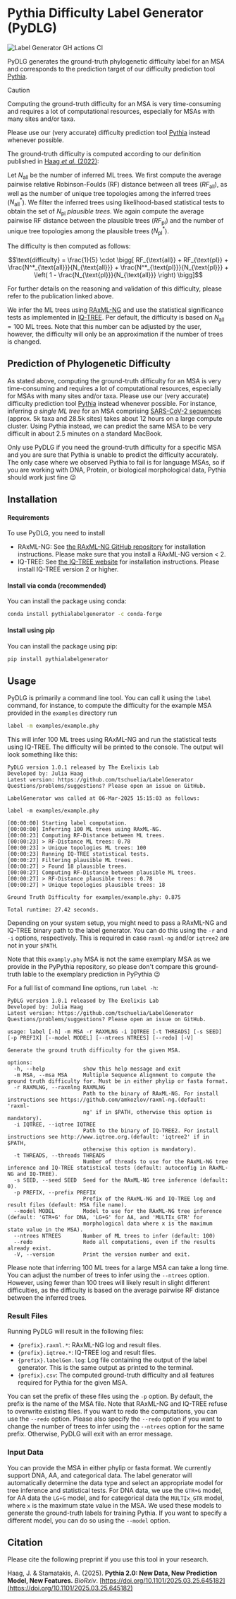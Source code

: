 # Pythia Difficulty Label Generator (PyDLG)

![Label Generator GH actions CI](https://github.com/tschuelia/PythiaLabelGenerator/actions/workflows/test-label-generator.yml/badge.svg)

PyDLG generates the ground-truth phylogenetic difficulty label for an MSA and
corresponds to the prediction target of our difficulty prediction tool [Pythia](https://github.com/tschuelia/PyPythia).

> [!CAUTION]
> Computing the ground-truth difficulty for an MSA is very time-consuming and requires a lot of computational resources,
> especially for MSAs with many sites and/or taxa.
>
> Please use our (very accurate) difficulty prediction tool [Pythia](https://github.com/tschuelia/PyPythia) instead
> whenever possible.

The ground-truth difficulty is computed according to our definition published in [Haag _et
al._ (2022)](https://doi.org/10.1093/molbev/msac254):

Let $`N_{\text{all}}`$ be the number of inferred ML trees.
We first compute the average pairwise relative Robinson-Foulds (RF) distance between all trees ($`RF_{\text{all}}`$), as
well as the number of unique tree topologies among the inferred trees ($`N^*_{\text{all}}`$).
We filter the inferred trees using likelihood-based statistical tests to obtain the set of $`N_{\text{pl}}`$ _plausible
trees_.
We again compute the average pairwise RF distance between the plausible trees ($`RF_{\text{pl}}`$) and the number of
unique tree topologies among the plausible trees ($`N^*_{\text{pl}}`$).

The difficulty is then computed as follows:

```math
\text{difficulty} = \frac{1}{5} \cdot \bigg[ RF_{\text{all}} + RF_{\text{pl}}
+ \frac{N^*_{\text{all}}}{N_{\text{all}}} + \frac{N^*_{\text{pl}}}{N_{\text{pl}}}
+ \left( 1 - \frac{N_{\text{pl}}}{N_{\text{all}}} \right) \bigg]
```

For further details on the reasoning and validation of this difficulty, please refer to the publication linked above.

We infer the ML trees using [RAxML-NG](https://github.com/amkozlov/raxml-ng) and use the statistical significance tests
as implemented in [IQ-TREE](http://www.iqtree.org).
Per default, the difficulty is based on $`N_{\text{all}}=100`$ ML trees.
Note that this number can be adjusted by the user, however, the difficulty will only be an approximation if the number
of trees is changed.

## Prediction of Phylogenetic Difficulty

As stated above, computing the ground-truth difficulty for an MSA is very time-consuming and requires a lot of
computational resources, especially for MSAs with many sites and/or taxa.
Please use our (very accurate) difficulty prediction tool [Pythia](https://github.com/tschuelia/PyPythia) instead
whenever possible.
For instance, inferring _a single ML tree_ for an MSA
comprising [SARS-CoV-2 sequences](https://doi.org/10.1093/molbev/msaa314) (approx. 5k taxa and 28.5k sites) takes about
12 hours on a large compute cluster. Using Pythia instead, we can predict the same MSA to be very difficult in about 2.5
minutes on a standard MacBook.

Only use PyDLG if you need the ground-truth difficulty for a specific MSA and you are sure that Pythia is unable to
predict the difficulty accurately.
The only case where we observed Pythia to fail is for language MSAs, so if you are working with DNA, Protein, or
biological morphological data, Pythia should work just fine 😉

## Installation

#### Requirements

To use PyDLG, you need to install

- RAxML-NG: See [the RAxML-NG GitHub repository](https://github.com/amkozlov/raxml-ng) for installation instructions.
  Please make sure that you install a RAxML-NG version < 2.
- IQ-TREE: See [the IQ-TREE website](http://www.iqtree.org) for installation instructions. Please install IQ-TREE
  version 2 or higher.

#### Install via conda (recommended)

You can install the package using conda:

```bash
conda install pythialabelgenerator -c conda-forge
```

#### Install using pip

You can install the package using pip:

```bash
pip install pythialabelgenerator
```

## Usage

PyDLG is primarily a command line tool. You can call it using the `label` command, for instance, to
compute the difficulty for the example MSA provided in the `examples` directory run

```bash
label -m examples/example.phy
```

This will infer 100 ML trees using RAxML-NG and run the statistical tests using IQ-TREE. The difficulty will be printed
to the console.
The output will look something like this:

```text
PyDLG version 1.0.1 released by The Exelixis Lab
Developed by: Julia Haag
Latest version: https://github.com/tschuelia/LabelGenerator
Questions/problems/suggestions? Please open an issue on GitHub.

LabelGenerator was called at 06-Mar-2025 15:15:03 as follows:

label -m examples/example.phy

[00:00:00] Starting label computation.
[00:00:00] Inferring 100 ML trees using RAxML-NG.
[00:00:23] Computing RF-Distance between ML trees.
[00:00:23] > RF-Distance ML trees: 0.78
[00:00:23] > Unique topologies ML trees: 100
[00:00:23] Running IQ-TREE statistical tests.
[00:00:27] Filtering plausible ML trees.
[00:00:27] > Found 18 plausible trees.
[00:00:27] Computing RF-Distance between plausible ML trees.
[00:00:27] > RF-Distance plausible trees: 0.78
[00:00:27] > Unique topologies plausible trees: 18

Ground Truth Difficulty for examples/example.phy: 0.875

Total runtime: 27.42 seconds.
```

Depending on your system setup, you might need to pass a RAxML-NG and IQ-TREE binary path to the label generator.
You can do this using the `-r` and `-i` options, respectively. This is required in case `raxml-ng` and/or `iqtree2` are
not in your `$PATH`.

Note that this `examply.phy` MSA is not the same exemplary MSA as we provide in the PyPythia repository, so please don't compare this ground-truth lable to the exemplary prediction in PyPythia 😉

For a full list of command line options, run `label -h`:

```text
PyDLG version 1.0.1 released by The Exelixis Lab
Developed by: Julia Haag
Latest version: https://github.com/tschuelia/LabelGenerator
Questions/problems/suggestions? Please open an issue on GitHub.

usage: label [-h] -m MSA -r RAXMLNG -i IQTREE [-t THREADS] [-s SEED] [-p PREFIX] [--model MODEL] [--ntrees NTREES] [--redo] [-V]

Generate the ground truth difficulty for the given MSA.

options:
  -h, --help            show this help message and exit
  -m MSA, --msa MSA     Multiple Sequence Alignment to compute the ground truth difficulty for. Must be in either phylip or fasta format.
  -r RAXMLNG, --raxmlng RAXMLNG
                        Path to the binary of RAxML-NG. For install instructions see https://github.com/amkozlov/raxml-ng.(default: 'raxml-
                        ng' if in $PATH, otherwise this option is mandatory).
  -i IQTREE, --iqtree IQTREE
                        Path to the binary of IQ-TREE2. For install instructions see http://www.iqtree.org.(default: 'iqtree2' if in $PATH,
                        otherwise this option is mandatory).
  -t THREADS, --threads THREADS
                        Number of threads to use for the RAxML-NG tree inference and IQ-TREE statistical tests (default: autoconfig in RAxML-NG and IQ-TREE).
  -s SEED, --seed SEED  Seed for the RAxML-NG tree inference (default: 0).
  -p PREFIX, --prefix PREFIX
                        Prefix of the RAxML-NG and IQ-TREE log and result files (default: MSA file name).
  --model MODEL         Model to use for the RAxML-NG tree inference (default: 'GTR+G' for DNA, 'LG+G' for AA, and 'MULTIx_GTR' for
                        morphological data where x is the maximum state value in the MSA).
  --ntrees NTREES       Number of ML trees to infer (default: 100)
  --redo                Redo all computations, even if the results already exist.
  -V, --version         Print the version number and exit.
```

Please note that inferring 100 ML trees for a large MSA can take a long time. You can adjust the number of trees to
infer using the `--ntrees` option. However, using fewer than 100 trees will likely result in slight different
difficulties, as the difficulty is based on the average pairwise RF distance between the inferred trees.

### Result Files

Running PyDLG will result in the following files:

- `{prefix}.raxml.*`: RAxML-NG log and result files.
- `{prefix}.iqtree.*`: IQ-TREE log and result files.
- `{prefix}.labelGen.log`: Log file containing the output of the label generator. This is the same output as printed to
  the terminal.
- `{prefix}.csv`: The computed ground-truth difficulty and all features required for Pythia for the given MSA.

You can set the prefix of these files using the `-p` option. By default, the prefix is the name of the MSA file.
Note that RAxML-NG and IQ-TREE refuse to overwrite existing files. If you want to redo the computations, you can use the
`--redo` option.
Please also specify the `--redo` option if you want to change the number of trees to infer using the `--ntrees` option
for the same prefix. Otherwise, PyDLG will exit with an error message.

### Input Data

You can provide the MSA in either phylip or fasta format. We currently support DNA, AA, and categorical data.
The label generator will automatically determine the data type and select an appropriate model for tree inference and
statistical tests.
For DNA data, we use the `GTR+G` model, for AA data the `LG+G` model, and for categorical data the `MULTIx_GTR` model, where `x`
is the maximum state value in the MSA.
We used these models to generate the ground-truth labels for training Pythia. If you want to specify a different model,
you can do so using the `--model` option.


## Citation
Please cite the following preprint if you use this tool in your research.

Haag, J. & Stamatakis, A. (2025). **Pythia 2.0: New Data, New Prediction Model, New Features.** *BioRxiv*. [https://doi.org/10.1101/2025.03.25.645182](https://doi.org/10.1101/2025.03.25.645182)
